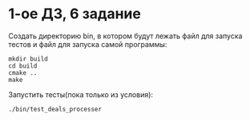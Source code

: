 # 1-ое ДЗ, 6 задание

Создать директорию bin, в котором будут лежать файл для запуска тестов и файл для запуска самой программы:
```shell
mkdir build
cd build
cmake ..
make
```

Запустить тесты(пока только из условия):
```shell
./bin/test_deals_processer
```
